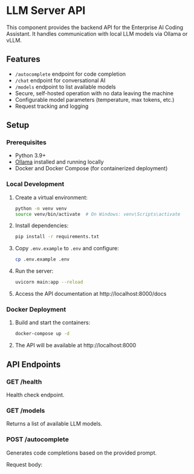 # LLM Server API

This component provides the backend API for the Enterprise AI Coding Assistant. It handles communication with local LLM models via Ollama or vLLM.

## Features

- `/autocomplete` endpoint for code completion
- `/chat` endpoint for conversational AI
- `/models` endpoint to list available models
- Secure, self-hosted operation with no data leaving the machine
- Configurable model parameters (temperature, max tokens, etc.)
- Request tracking and logging

## Setup

### Prerequisites

- Python 3.9+
- [Ollama](https://github.com/ollama/ollama) installed and running locally
- Docker and Docker Compose (for containerized deployment)

### Local Development

1. Create a virtual environment:
   ```bash
   python -m venv venv
   source venv/bin/activate  # On Windows: venv\Scripts\activate
   ```

2. Install dependencies:
   ```bash
   pip install -r requirements.txt
   ```

3. Copy `.env.example` to `.env` and configure:
   ```bash
   cp .env.example .env
   ```

4. Run the server:
   ```bash
   uvicorn main:app --reload
   ```

5. Access the API documentation at http://localhost:8000/docs

### Docker Deployment

1. Build and start the containers:
   ```bash
   docker-compose up -d
   ```

2. The API will be available at http://localhost:8000

## API Endpoints

### GET /health
Health check endpoint.

### GET /models
Returns a list of available LLM models.

### POST /autocomplete
Generates code completions based on the provided prompt.

Request body: